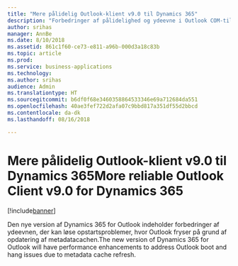 ```yaml
---
title: "Mere pålidelig Outlook-klient v9.0 til Dynamics 365"
description: "Forbedringer af pålidelighed og ydeevne i Outlook COM-tilføjelsesprogrammet version 9.0"
author: srihas
manager: AnnBe
ms.date: 8/10/2018
ms.assetid: 861c1f60-ce73-e811-a96b-000d3a18c83b
ms.topic: article
ms.prod: 
ms.service: business-applications
ms.technology: 
ms.author: srihas
audience: Admin
ms.translationtype: HT
ms.sourcegitcommit: b6df0f68e3460358864533346e69a712684da551
ms.openlocfilehash: 40ae3fef722d2afa07c9bbd817a351df55d2bbcd
ms.contentlocale: da-dk
ms.lasthandoff: 08/16/2018

---
```

# <a name="more-reliable-outlook-client-v90-for-dynamics-365"></a><span data-ttu-id="b5644-103">Mere pålidelig Outlook-klient v9.0 til Dynamics 365</span><span class="sxs-lookup"><span data-stu-id="b5644-103">More reliable Outlook Client v9.0 for Dynamics 365</span></span>


[!include[banner](../../includes/banner.md)]

<span data-ttu-id="b5644-104">Den nye version af Dynamics 365 for Outlook indeholder forbedringer af ydeevnen, der kan løse opstartsproblemer, hvor Outlook fryser på grund af opdatering af metadatacachen.</span><span class="sxs-lookup"><span data-stu-id="b5644-104">The new version of Dynamics 365 for Outlook will have performance enhancements to address Outlook boot and hang issues due to metadata cache refresh.</span></span>

